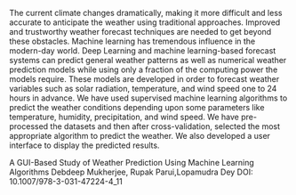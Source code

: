 The current climate changes dramatically, making it more difficult and less accurate to anticipate the weather using traditional approaches. Improved and trustworthy weather forecast techniques are needed to get beyond these obstacles. Machine learning has tremendous influence in the modern-day world. Deep Learning and machine learning-based forecast systems can predict general weather patterns as well as numerical weather prediction models while using only a fraction of the computing power the models require. These models are developed in order to forecast weather variables such as solar radiation, temperature, and wind speed one to 24 hours in advance. We have used supervised machine learning algorithms to predict the weather conditions depending upon some parameters like temperature, humidity, precipitation, and wind speed. We have pre-processed the datasets and then after cross-validation, selected the most appropriate algorithm to predict the weather. We also developed a user interface to display the predicted results. 


A GUI-Based Study of Weather Prediction Using Machine Learning Algorithms
Debdeep Mukherjee, Rupak Parui,Lopamudra Dey
DOI: 
10.1007/978-3-031-47224-4_11

